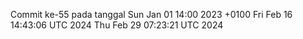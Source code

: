 Commit ke-55 pada tanggal Sun Jan 01 14:00 2023 +0100
Fri Feb 16 14:43:06 UTC 2024
Thu Feb 29 07:23:21 UTC 2024
